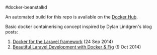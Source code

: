 #docker-beanstalkd

An automated build for this repo is available on the [Docker Hub](https://registry.hub.docker.com/u/spira/docker-beanstalkd).

Basic docker containerising concept inspired by Dylan Lindgren's blog posts:
1. [Docker for the Laravel framework](http://dylanlindgren.com/docker-for-the-laravel-framework) (24 Sep 2014)
2. [Beautiful Laravel Development with Docker & Fig](http://dylanlindgren.com/laravel-development-docker-fig) (9 Oct 2014)
